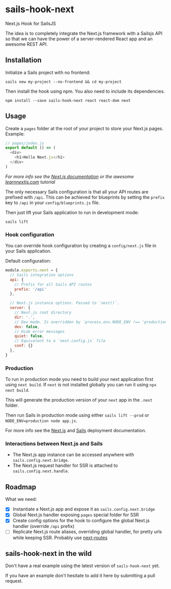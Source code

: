 # sails-hook-next

Next.js Hook for SailsJS

The idea is to completely integrate the Next.js framework with a Sailsjs API
so that we can have the power of a server-rendered React app and an awesome REST API.

## Installation

Initialize a Sails project with no frontend:

```
sails new my-project --no-frontend && cd my-project
```

Then install the hook using npm. You also need to include its dependencies.

```
npm install --save sails-hook-next react react-dom next
```

## Usage

Create a `pages` folder at the root of your project to store your Next.js pages. Example:

```js
// pages/index.js
export default () => (
  <div>
    <h1>Hello Next.js</h1>
  </div>
)
```

*For more info see the [Next.js documentation](https://github.com/zeit/next.js) or the awesome [learnnextjs.com](https://learnnextjs.com/) tutorial*

The only necessary Sails configuration is that all your API routes are prefixed with `/api`.
This can be achieved for blueprints by setting the `prefix` key to `/api` in your `config/blueprints.js` file.

Then just lift your Sails application to run in development mode:

```
sails lift
```

### Hook configuration

You can override hook configuration by creating a `config/next.js` file in your Sails application.

Default configuration:

```js
module.exports.next = {
  // Sails integration options
  api: {
    // Prefix for all Sails API routes
    prefix: '/api'
  },

  // Next.js instance options. Passed to `next()`.
  server: {
    // Next.js root directory
    dir: '.',
    // Dev mode. Is overridden by `process.env.NODE_ENV !== 'production'`
    dev: false,
    // Hide error messages
    quiet: false,
    // Equivalent to a `next.config.js` file
    conf: {}
  },
}
```

### Production

To run in production mode you need to build your next application first using `next build`.
If `next` is not installed globally you can run it using `npx next build`.

This will generate the production version of your `next` app in the `.next` folder.

Then run Sails in production mode using either `sails lift --prod` or `NODE_ENV=production node app.js`.

For more info see the [Next.js](https://github.com/zeit/next.js/#production-deployment) and [Sails](https://sailsjs.com/documentation/concepts/deployment) deployment documentation.

### Interactions between Next.js and Sails

* The Next.js app instance can be accessed anywhere with `sails.config.next.bridge`.
* The Next.js request handler for SSR is attached to `sails.config.next.handle`.

## Roadmap

What we need:

* [x] Instantiate a Next.js app and expose it as `sails.config.next.bridge`
* [x] Global Next.js handler exposing `pages` special folder for SSR
* [x] Create config options for the hook to configure the global Next.js handler (override `/api` prefix)
* [ ] Replicate Next.js route aliases, overriding global handler, for pretty urls while keeping SSR. Probably use [next-routes](https://github.com/fridays/next-routes)

## sails-hook-next in the wild

Don't have a real example using the latest version of `sails-hook-next` yet.

If you have an example don't hesitate to add it here by submitting a pull request.
